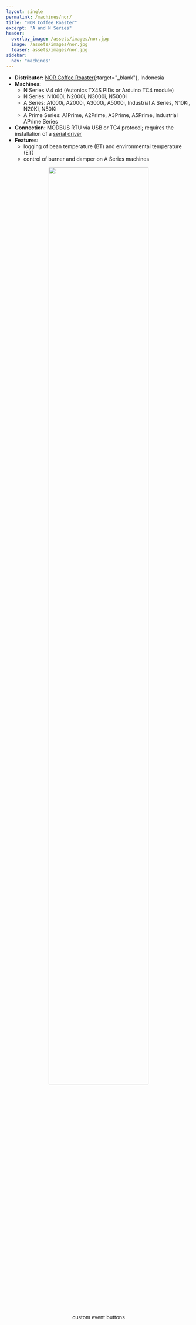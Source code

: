 ```yaml
---
layout: single
permalink: /machines/nor/
title: "NOR Coffee Roaster"
excerpt: "A and N Series"
header:
  overlay_image: /assets/images/nor.jpg
  image: /assets/images/nor.jpg
  teaser: assets/images/nor.jpg
sidebar:
  nav: "machines"
---
```


* __Distributor:__ [NOR Coffee Roaster](https://norcofeeroaster.com/){:target="_blank"}, Indonesia
* __Machines:__
  - N Series V.4 old (Autonics TX4S PIDs or Arduino TC4 module)
  - N Series: N1000i, N2000i, N3000i, N5000i
  - A Series: A1000i, A2000i, A3000i, A5000i, Industrial A Series, N10Ki, N20Ki, N50Ki
  - A Prime Series: A1Prime, A2Prime, A3Prime, A5Prime, Industrial APrime Series
* __Connection:__ MODBUS RTU via USB or TC4 protocol; requires the installation of a [serial driver](/modbus_serial/)
* __Features:__ 
  - logging of bean temperature (BT) and environmental temperature (ET)
  - control of burner and damper on A Series machines

<figure>
<center>
<a href="{{ site.baseurl }}/assets/images/buttons-NOR.png">
<img src="{{ site.baseurl }}/assets/images/buttons-NOR.png" style="width: 80%;"></a>
    <figcaption>custom event buttons</figcaption>
</center>
</figure>